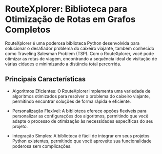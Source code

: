 # RouteXplorer: Biblioteca para Otimização de Rotas em Grafos Completos

RouteXplorer é uma poderosa biblioteca Python desenvolvida para solucionar o desafiador problema do caixeiro viajante, também conhecido como Traveling Salesman Problem (TSP). Com o RouteXplorer, você pode otimizar as rotas de viagem, encontrando a sequência ideal de visitação de várias cidades e minimizando a distância total percorrida.

## Principais Características

- Algoritmos Eficientes: O RouteXplorer implementa uma variedade de algoritmos otimizados para resolver o problema do caixeiro viajante, permitindo encontrar soluções de forma rápida e eficiente.

- Personalização Flexível: A biblioteca oferece opções flexíveis para personalizar as configurações dos algoritmos, permitindo que você adapte o processo de otimização às necessidades específicas do seu projeto.

- Integração Simples: A biblioteca é fácil de integrar em seus projetos Python existentes, permitindo que você aproveite sua funcionalidade poderosa sem complicações.
